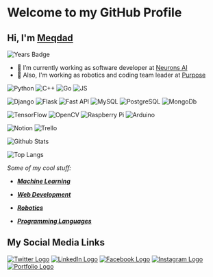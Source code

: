 # Welcome to my GitHub Profile
## Hi, I'm [Meqdad](https://meqdad.me/)
![Years Badge](https://badges.pufler.dev/years/MeqdadDev)

- 🔭 I’m currently working as software developer at [Neurons AI](http://ai-neurons.com/)
- 🔭 Also, I'm working as robotics and coding team leader at [Purpose](https://purpose.ps/)

![Python](https://img.shields.io/badge/-Python-black?style=flat-square&logo=Python)
![C++](https://img.shields.io/badge/C%2B%2B-00599C?style=flat&logo=c%2B%2B&logoColor=white)
![Go](https://img.shields.io/badge/Go-00ADD8?style=flat&logo=go&logoColor=white)
![JS](https://img.shields.io/badge/JavaScript-323330?style=flat&logo=javascript&logoColor=F7DF1E)

![Django](https://img.shields.io/badge/Django-092E20?style=flat&logo=django&logoColor=white)
![Flask](https://img.shields.io/badge/Flask-000000?style=flat&logo=flask&logoColor=white)
![Fast API](https://img.shields.io/badge/fastapi-109989?style=flat&logo=FASTAPI&logoColor=white)
![MySQL](https://img.shields.io/badge/MySQL-00000F?style=flat&logo=mysql&logoColor=white)
![PostgreSQL](https://img.shields.io/badge/-PostgreSQL-336791?style=flat-square&logo=postgresql)
![MongoDb](https://img.shields.io/badge/MongoDB-4EA94B?style=flat&logo=mongodb&logoColor=white)

![TensorFlow](https://img.shields.io/badge/TensorFlow-FF6F00?style=flat&logo=TensorFlow&logoColor=white)
![OpenCV](https://img.shields.io/badge/OpenCV-27338e?style=flat&logo=OpenCV&logoColor=white)
![Raspberry Pi](https://img.shields.io/badge/RASPBERRY%20PI-C51A4A.svg?&style=flat&logo=raspberry%20pi&logoColor=white)
![Arduino](https://img.shields.io/badge/Arduino-00979D?style=flat&logo=Arduino&logoColor=white)

![Notion](https://img.shields.io/badge/Notion-000000?style=flat&logo=notion&logoColor=white)
![Trello](https://img.shields.io/badge/Trello-0052CC?style=flat&logo=trello&logoColor=white)

![Github Stats](https://github-readme-stats.vercel.app/api?username=MeqdadDev&count_private=true&show_icons=true&include_all_commits=true&theme=light)

![Top Langs](https://github-readme-stats.vercel.app/api/top-langs/?username=MeqdadDev&hide=TeX&layout=compact)

_Some of my cool stuff:_

- ***[Machine Learning](https://github.com/MeqdadDev/Machine-Learning)***

- ***[Web Development](https://github.com/MeqdadDev/Web-Development)***

- ***[Robotics](https://github.com/MeqdadDev/Robotics)***

- ***[Programming Languages](https://github.com/MeqdadDev/Programming-Languages)***


## My Social Media Links


[![Twitter Logo](/logos/twitter.png)](https://twitter.com/MeqdadDev)
[![LinkedIn Logo](/logos/linkedin.png)](https://www.linkedin.com/in/meqdad-darwish/)
[![Facebook Logo](/logos/facebook.png)](https://www.facebook.com/MeqdadDev)
[![Instagram Logo](/logos/instagram.png)](https://www.instagram.com/Meqdad.Dev)
[![Portfolio Logo](/logos/links.png)](https://meqdad.me/)
